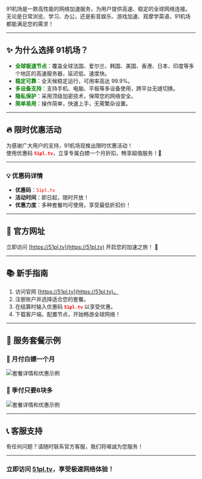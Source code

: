 91机场是一款高性能的网络加速服务，为用户提供高速、稳定的全球网络连接。无论是日常浏览、学习、办公，还是影音娱乐、游戏加速、观摩学英语，91机场都能满足您的需求！

---

## **✨ 为什么选择 91机场？**

- <span style="color: green;">**全球极速节点**</span>：覆盖全球法国、爱尔兰、韩国、美国、香港、日本、印度等多个地区的高速服务器，延迟低、速度快。
- <span style="color: green;">**稳定可靠**</span>：全天候稳定运行，可用率高达 99.9%。
- <span style="color: green;">**多设备支持**</span>：支持手机、电脑、平板等多设备使用，跨平台无缝切换。
- <span style="color: green;">**隐私保护**</span>：采用顶级加密技术，保障您的网络安全。
- <span style="color: green;">**简单易用**</span>：操作简单，快速上手，无需繁杂设置。

---

## **🔥 限时优惠活动**

为感谢广大用户的支持，91机场现推出限时优惠活动！  
使用优惠码 <span style="color: red;">**`51pl.tv`**</span>，立享专属白嫖一个月折扣，畅享超值服务！🎁

---

### **💡 优惠码详情**

- **优惠码**：<span style="color: red;">`51pl.tv`</span>
- **活动时间**：即日起，限时开放！
- **优惠力度**：多种套餐均可使用，享受最低折扣价！

---

## **🔗 官方网址**

立即访问 [https://51pl.tv](https://51pl.tv) 开启您的加速之旅！ 🚀

---

## **📚 新手指南**

1. 访问官网 [https://51pl.tv](https://51pl.tv)。
2. 注册账户并选择适合您的套餐。
3. 在结算时输入优惠码 <span style="color: red;">**`51pl.tv`**</span> 以享受优惠。
4. 下载客户端，配置节点，开始畅游全球网络！

---

## **📸 服务套餐示例**
### **📸 月付白嫖一个月**
![套餐详情和优惠示例](https://github.com/user-attachments/assets/ee2f9563-3ed2-49e0-9679-101d2380efff)
### **📸 季付只要8块多**

![套餐详情和优惠示例](https://github.com/user-attachments/assets/1c2bf4a0-bfb2-4fbd-9b44-5a7c3270037b)

---

## **📞 客服支持**

有任何问题？请随时联系官方客服，我们将竭诚为您服务！

---

### **立即访问 [51pl.tv](https://51pl.tv)，享受极速网络体验！**
